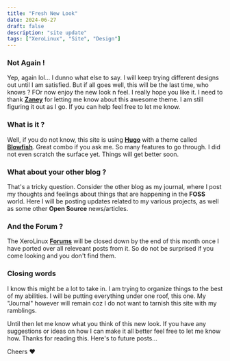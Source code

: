```yaml
---
title: "Fresh New Look"
date: 2024-06-27
draft: false
description: "site update"
tags: ["XeroLinux", "Site", "Design"]
---
```

### Not Again !

Yep, again lol... I dunno what else to say. I will keep trying different designs out until I am satisfied. But if all goes well, this will be the last time, who knows ? FOr now enjoy the new look n feel. I really hope you like it. I need to thank [**Zaney**](https://zaney.org) for letting me know about this awesome theme. I am still figuring it out as I go. If you can help feel free to let me know.

### What is it ?

Well, if you do not know, this site is using [**Hugo**](https://gohugo.io) with a theme called [**Blowfish**](https://blowfish.page). Great combo if you ask me. So many features to go through. I did not even scratch the surface yet. Things will get better soon.

### What about your other blog ?

That's a tricky question. Consider the other blog as my journal, where I post my thoughts and feelings about things that are happening in the **FOSS** world. Here I will be posting updates related to my various projects, as well as some other **Open Source** news/articles.

### And the Forum ?

The XeroLinux [**Forums**](https://forum.xerolinux.xyz) will be closed down by the end of this month once I have ported over all releveant posts from it. So do not be surprised if you come looking and you don't find them.

### Closing words

I know this might be a lot to take in. I am trying to organize things to the best of my abilities. I will be putting everything under one roof, this one. My "Journal" however will remain coz I do not want to tarnish this site with my ramblings.

Until then let me know what you think of this new look. If you have any suggestions or ideas on how I can make it all better feel free to let me know how. Thanks for reading this. Here's to future posts...

Cheers :heart:
